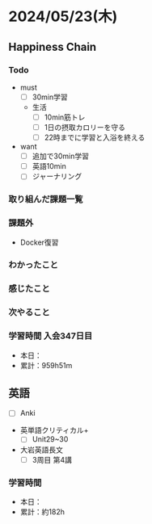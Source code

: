 # 2024/05/23(木)

## Happiness Chain

### Todo

- must
  - [ ] 30min学習
  - 生活
    - [ ] 10min筋トレ
    - [ ] 1日の摂取カロリーを守る
    - [ ] 22時までに学習と入浴を終える
- want
  - [ ] 追加で30min学習
  - [ ] 英語10min
  - [ ] ジャーナリング

### 取り組んだ課題一覧

### 課題外

- Docker復習

### わかったこと

### 感じたこと

### 次やること

### 学習時間 入会347日目

- 本日：
- 累計：959h51m

## 英語

- [ ] Anki
- 英単語クリティカル+
  - [ ] Unit29~30
- 大岩英語長文
  - [ ] 3周目 第4講

### 学習時間

- 本日：
- 累計：約182h
